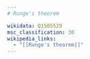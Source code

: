 ```yaml
---
# Runge's theorem

wikidata: Q1505529
msc_classification: 30
wikipedia_links:
  - "[[Runge's theorem]]"
---
```

